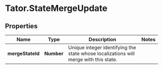 # Tator.StateMergeUpdate

## Properties

Name | Type | Description | Notes
------------ | ------------- | ------------- | -------------
**mergeStateId** | **Number** | Unique integer identifying the state whose localizations will merge with this state. | 


